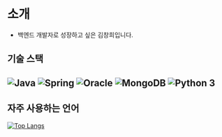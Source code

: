 # 소개
* 백엔드 개발자로 성장하고 싶은 김창희입니다.

## 기술 스택

![Java](https://img.shields.io/badge/java-%23007396.svg?&style=for-the-badge&logo=java&logoColor=white)
![Spring](https://img.shields.io/badge/Spring-6DB33F?style=for-the-badge&logo=spring&logoColor=white) 
![Oracle](https://img.shields.io/badge/oracle-%23F80000.svg?&style=for-the-badge&logo=oracle&logoColor=white)
![MongoDB](https://img.shields.io/badge/MongoDB-4EA94B?style=for-the-badge&logo=mongodb&logoColor=white) 
![Python 3](https://img.shields.io/badge/Python-FFD43B?style=for-the-badge&logo=python&logoColor=blue)
--- 

## 자주 사용하는 언어
[![Top Langs](https://github-readme-stats.vercel.app/api/top-langs/?username=chkim4)](https://github.com/chkim4/github-readme-stats) 

